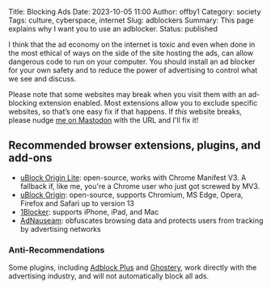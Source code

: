 Title: Blocking Ads 
Date: 2023-10-05 11:00
Author: offby1
Category: society 
Tags: culture, cyberspace, internet
Slug: adblockers
Summary: This page explains why I want you to use an adblocker.
Status: published

I think that the ad economy on the internet is toxic and even when done in the most ethical of ways on the side of the site hosting the ads, can allow dangerous code to run on your computer. You should install an ad blocker for your own safety and to reduce the power of advertising to control what we see and discuss.

Please note that some websites may break when you visit them with an ad-blocking extension enabled. Most extensions allow you to exclude specific websites, so that’s one easy fix if that happens. If _this_ website breaks, please nudge [me on Mastodon](https://wandering.shop/@offby1) with the URL and I'll fix it!

## Recommended browser extensions, plugins, and add-ons

* [uBlock Origin Lite](https://github.com/uBlockOrigin/uBOL-home): open-source, works with Chrome Manifest V3. A fallback if, like me, you're a Chrome user who just got screwed by MV3.
* [uBlock Origin](https://ublockorigin.com/): open-source, supports Chromium, MS Edge, Opera, Firefox and Safari up to version 13
* [1Blocker](https://1blocker.com/): supports iPhone, iPad, and Mac
* [AdNauseam](https://adnauseam.io/): obfuscates browsing data and protects users from tracking by advertising networks

### Anti-Recommendations
Some plugins, including [Adblock Plus](https://www.businessinsider.com/criteo-pays-adblock-plus-to-appear-on-its-acceptable-ads-whitelist-2015-12) and [Ghostery](https://venturebeat.com/business/ghostery-a-web-tracking-blocker-that-actually-helps-the-ad-industry/), work directly with the advertising industry, and will not automatically block all ads.


